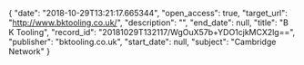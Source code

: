 {
  "date": "2018-10-29T13:21:17.665344", 
  "open_access": true, 
  "target_url": "http://www.bktooling.co.uk/", 
  "description": "", 
  "end_date": null, 
  "title": "B K Tooling", 
  "record_id": "20181029T132117/WgOuX57b+YDO1cjkMCX2lg==", 
  "publisher": "bktooling.co.uk", 
  "start_date": null, 
  "subject": "Cambridge Network"
}

